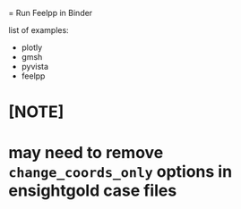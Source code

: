 = Run Feelpp in Binder

list of examples:

* plotly
* gmsh
* pyvista
* feelpp

[NOTE]
====
may need to remove `change_coords_only` options in ensightgold case files
====